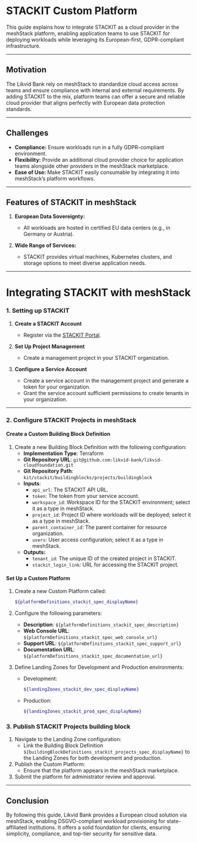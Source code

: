 # STACKIT Custom Platform

This guide explains how to integrate STACKIT as a cloud provider in the meshStack platform, enabling application teams to use STACKIT for deploying workloads while leveraging its European-first, GDPR-compliant infrastructure.

---

## Motivation

The Likvid Bank rely on meshStack to standardize cloud access across teams and ensure compliance with internal and external requirements. By adding STACKIT to the mix, platform teams can offer a secure and reliable cloud provider that aligns perfectly with European data protection standards.


---

## Challenges

- **Compliance:** Ensure workloads run in a fully GDPR-compliant environment.
- **Flexibility:** Provide an additional cloud provider choice for application teams alongside other providers in the meshStack marketplace.
- **Ease of Use:** Make STACKIT easily consumable by integrating it into meshStack’s platform workflows.

---

## Features of STACKIT in meshStack

1. **European Data Sovereignty:**
   - All workloads are hosted in certified EU data centers (e.g., in Germany or Austria).

4. **Wide Range of Services:**
   - STACKIT provides virtual machines, Kubernetes clusters, and storage options to meet diverse application needs.

---

# Integrating STACKIT with meshStack

### 1. Setting up STACKIT  

1. **Create a STACKIT Account**  
   - Register via the [STACKIT Portal](https://stackit.de).  

2. **Set Up Project Management**  
   - Create a management project in your STACKIT organization.  

3. **Configure a Service Account**  
   - Create a service account in the management project and generate a token for your organization.  
   - Grant the service account sufficient permissions to create tenants in your organization.  

---

### 2. Configure STACKIT Projects in meshStack

#### Create a Custom Building Block Definition

1. Create a new Building Block Definition with the following configuration:
   - **Implementation Type**: Terraform
   - **Git Repository URL**: `git@github.com:likvid-bank/likvid-cloudfoundation.git`
   - **Git Repository Path**: `kit/stackit/buildingblocks/projects/buildingblock`
   - **Inputs**:
     - `api_url`: The STACKIT API URL.  
     - `token`: The token from your service account.  
     - `workspace_id`: Workspace ID for the STACKIT environment; select it as a type in meshStack.  
     - `project_id`: Project ID where workloads will be deployed; select it as a type in meshStack. 
     - `parent_container_id`: The parent container for resource organization.  
     - `users`: User access configuration; select it as a type in meshStack.  
   - **Outputs:**  
     - `tenant_id`: The unique ID of the created project in STACKIT.  
     - `stackit_login_link`: URL for accessing the STACKIT project.  

#### Set Up a Custom Platform

1. Create a new Custom Platform called:
   ```bash
   ${platformDefinitions_stackit_spec_displayName}
   ```

2. Configure the following parameters:
   - **Description**: `${platformDefinitions_stackit_spec_description}`
   - **Web Console URL**: `${platformDefinitions_stackit_spec_web_console_url}`
   - **Support URL**: `${platformDefinitions_stackit_spec_support_url}`
   - **Documentation URL**: `${platformDefinitions_stackit_spec_documentation_url}`

3. Define Landing Zones for Development and Production environments:
   - Development:
     ```bash
     ${landingZones_stackit_dev_spec_displayName}
     ```
   - Production:
     ```bash
     ${landingZones_stackit_prod_spec_displayName}
     ```

### 3. Publish  STACKIT Projects building block

1. Navigate to the Landing Zone configuration:
   - Link the Building Block Definition `${buildingBlockDefinitions_stackit_projects_spec_displayName}` to the Landing Zones for both development and production.
2. Publish the Custom Platform:
   - Ensure that the platform appears in the meshStack marketplace.
3. Submit the platform for administrator review and approval.

---

## Conclusion

By following this guide, Likvid Bank provides a European cloud solution via meshStack, enabling DSGVO-compliant workload provisioning for state-affiliated institutions. It offers a solid foundation for clients, ensuring simplicity, compliance, and top-tier security for sensitive data.

